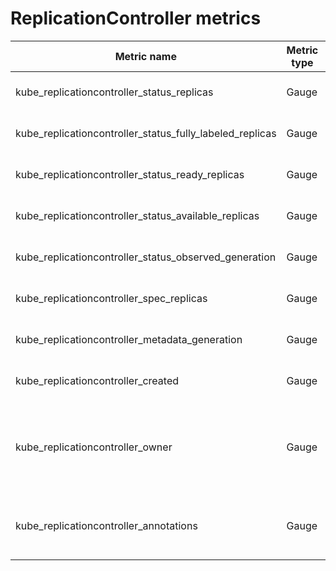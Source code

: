 # ReplicationController metrics

| Metric name| Metric type | Labels/tags | Status |
| ---------- | ----------- | ----------- | ----------- |
| kube_replicationcontroller_status_replicas | Gauge | `replicationcontroller`=&lt;replicationcontroller-name&gt; <br> `namespace`=&lt;replicationcontroller-namespace&gt; | STABLE |
| kube_replicationcontroller_status_fully_labeled_replicas | Gauge | `replicationcontroller`=&lt;replicationcontroller-name&gt; <br> `namespace`=&lt;replicationcontroller-namespace&gt; | STABLE |
| kube_replicationcontroller_status_ready_replicas | Gauge | `replicationcontroller`=&lt;replicationcontroller-name&gt; <br> `namespace`=&lt;replicationcontroller-namespace&gt; | STABLE |
| kube_replicationcontroller_status_available_replicas | Gauge | `replicationcontroller`=&lt;replicationcontroller-name&gt; <br> `namespace`=&lt;replicationcontroller-namespace&gt; | STABLE |
| kube_replicationcontroller_status_observed_generation | Gauge | `replicationcontroller`=&lt;replicationcontroller-name&gt; <br> `namespace`=&lt;replicationcontroller-namespace&gt; | STABLE |
| kube_replicationcontroller_spec_replicas | Gauge | `replicationcontroller`=&lt;replicationcontroller-name&gt; <br> `namespace`=&lt;replicationcontroller-namespace&gt; | STABLE |
| kube_replicationcontroller_metadata_generation | Gauge | `replicationcontroller`=&lt;replicationcontroller-name&gt; <br> `namespace`=&lt;replicationcontroller-namespace&gt; | STABLE |
| kube_replicationcontroller_created | Gauge | `replicationcontroller`=&lt;replicationcontroller-name&gt; <br> `namespace`=&lt;replicationcontroller-namespace&gt; | STABLE |
| kube_replicationcontroller_owner | Gauge | `replicationcontroller`=&lt;replicationcontroller-name&gt; <br> `namespace`=&lt;replicationcontroller-namespace&gt; <br> `owner_kind`=&lt;owner kind&gt; <br> `owner_name`=&lt;owner name&gt; <br> `owner_is_controller`=&lt;whether owner is controller&gt;  | EXPERIMENTAL |
| kube_replicationcontroller_annotations | Gauge | `annotation_REPLICATIONCONTROLLER_ANNOTATION`=&lt;REPLICATIONCONTROLLER_ANNOTATION&gt; <br> `replicationcontroller`=&lt;replicationcontroller-name&gt; <br> `namespace`=&lt;replicationcontroller-namespace&gt; | EXPERIMENTAL |

